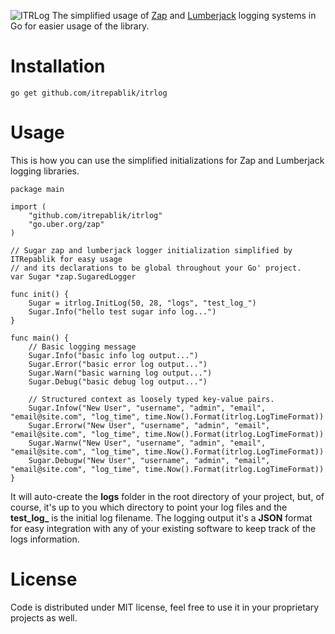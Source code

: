 ![ITRLog](https://user-images.githubusercontent.com/58651329/75599806-682bd300-5ae3-11ea-9d9b-adb175589143.png)
The simplified usage of [Zap](https://github.com/uber-go/zap) and [Lumberjack](https://github.com/natefinch/lumberjack) logging systems in Go for easier usage of the library.

# Installation
```
go get github.com/itrepablik/itrlog
```

# Usage
This is how you can use the simplified initializations for Zap and Lumberjack logging libraries.
```
package main

import (
	"github.com/itrepablik/itrlog"
	"go.uber.org/zap"
)

// Sugar zap and lumberjack logger initialization simplified by ITRepablik for easy usage
// and its declarations to be global throughout your Go' project.
var Sugar *zap.SugaredLogger

func init() {
	Sugar = itrlog.InitLog(50, 28, "logs", "test_log_")
	Sugar.Info("hello test sugar info log...")
}

func main() {
	// Basic logging message
	Sugar.Info("basic info log output...")
	Sugar.Error("basic error log output...")
	Sugar.Warn("basic warning log output...")
	Sugar.Debug("basic debug log output...")
	
	// Structured context as loosely typed key-value pairs.
	Sugar.Infow("New User", "username", "admin", "email", "email@site.com", "log_time", time.Now().Format(itrlog.LogTimeFormat))
	Sugar.Errorw("New User", "username", "admin", "email", "email@site.com", "log_time", time.Now().Format(itrlog.LogTimeFormat))
	Sugar.Warnw("New User", "username", "admin", "email", "email@site.com", "log_time", time.Now().Format(itrlog.LogTimeFormat))
	Sugar.Debugw("New User", "username", "admin", "email", "email@site.com", "log_time", time.Now().Format(itrlog.LogTimeFormat))
}
```

It will auto-create the **logs** folder in the root directory of your project, but, of course, it's up to you which directory to point your log files and the **test_log_** is the initial log filename.  The logging output it's a **JSON** format for easy integration with any of your existing software to keep track of the logs information.

# License
Code is distributed under MIT license, feel free to use it in your proprietary projects as well.
